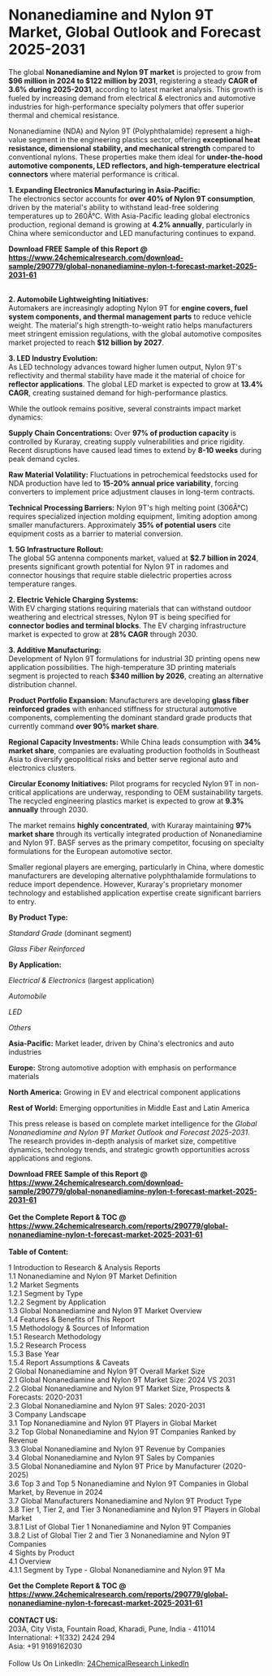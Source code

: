 <h1>Nonanediamine and Nylon 9T Market, Global Outlook and Forecast 2025-2031</h1><p>The global <strong>Nonanediamine and Nylon 9T market</strong> is projected to grow from <strong>$96 million in 2024 to $122 million by 2031</strong>, registering a steady  <strong>CAGR of 3.6% during 2025-2031</strong>, according to latest market analysis. This growth is fueled by increasing demand from electrical &amp; electronics and automotive industries for high-performance specialty polymers that offer superior thermal and chemical resistance.</p><p>Nonanediamine (NDA) and Nylon 9T (Polyphthalamide) represent a high-value segment in the engineering plastics sector, offering <strong>exceptional heat resistance, dimensional stability, and mechanical strength</strong> compared to conventional nylons. These properties make them ideal for <strong>under-the-hood automotive components, LED reflectors, and high-temperature electrical connectors</strong> where material performance is critical.</p><p><strong>1. Expanding Electronics Manufacturing in Asia-Pacific:</strong><br>
The electronics sector accounts for <strong>over 40% of Nylon 9T consumption</strong>, driven by the material's ability to withstand lead-free soldering temperatures up to 260Â°C. With Asia-Pacific leading global electronics production, regional demand is growing at <strong>4.2% annually</strong>, particularly in China where semiconductor and LED manufacturing continues to expand.</p><div><b>Download FREE Sample of this Report @ 
            <a href="https://www.24chemicalresearch.com/download-sample/290779/global-nonanediamine-nylon-t-forecast-market-2025-2031-61">
            https://www.24chemicalresearch.com/download-sample/290779/global-nonanediamine-nylon-t-forecast-market-2025-2031-61</a></b></div><br><p><strong>2. Automobile Lightweighting Initiatives:</strong><br>
Automakers are increasingly adopting Nylon 9T for <strong>engine covers, fuel system components, and thermal management parts</strong> to reduce vehicle weight. The material's high strength-to-weight ratio helps manufacturers meet stringent emission regulations, with the global automotive composites market projected to reach <strong>$12 billion by 2027</strong>.</p><p><strong>3. LED Industry Evolution:</strong><br>
As LED technology advances toward higher lumen output, Nylon 9T's reflectivity and thermal stability have made it the material of choice for <strong>reflector applications</strong>. The global LED market is expected to grow at <strong>13.4% CAGR</strong>, creating sustained demand for high-performance plastics.</p><p>While the outlook remains positive, several constraints impact market dynamics:</p><p><strong>Supply Chain Concentrations:</strong> Over <strong>97% of production capacity</strong> is controlled by Kuraray, creating supply vulnerabilities and price rigidity. Recent disruptions have caused lead times to extend by <strong>8-10 weeks</strong> during peak demand cycles.</p><p><strong>Raw Material Volatility:</strong> Fluctuations in petrochemical feedstocks used for NDA production have led to <strong>15-20% annual price variability</strong>, forcing converters to implement price adjustment clauses in long-term contracts.</p><p><strong>Technical Processing Barriers:</strong> Nylon 9T's high melting point (306Â°C) requires specialized injection molding equipment, limiting adoption among smaller manufacturers. Approximately <strong>35% of potential users</strong> cite equipment costs as a barrier to material conversion.</p><p><strong>1. 5G Infrastructure Rollout:</strong><br>
The global 5G antenna components market, valued at <strong>$2.7 billion in 2024</strong>, presents significant growth potential for Nylon 9T in radomes and connector housings that require stable dielectric properties across temperature ranges.</p><p><strong>2. Electric Vehicle Charging Systems:</strong><br>
With EV charging stations requiring materials that can withstand outdoor weathering and electrical stresses, Nylon 9T is being specified for <strong>connector bodies and terminal blocks</strong>. The EV charging infrastructure market is expected to grow at <strong>28% CAGR</strong> through 2030.</p><p><strong>3. Additive Manufacturing:</strong><br>
Development of Nylon 9T formulations for industrial 3D printing opens new application possibilities. The high-temperature 3D printing materials segment is projected to reach <strong>$340 million by 2026</strong>, creating an alternative distribution channel.</p><p><strong>Product Portfolio Expansion:</strong> Manufacturers are developing <strong>glass fiber reinforced grades</strong> with enhanced stiffness for structural automotive components, complementing the dominant standard grade products that currently command <strong>over 90% market share</strong>.</p><p><strong>Regional Capacity Investments:</strong> While China leads consumption with <strong>34% market share</strong>, companies are evaluating production footholds in Southeast Asia to diversify geopolitical risks and better serve regional auto and electronics clusters.</p><p><strong>Circular Economy Initiatives:</strong> Pilot programs for recycled Nylon 9T in non-critical applications are underway, responding to OEM sustainability targets. The recycled engineering plastics market is expected to grow at <strong>9.3% annually</strong> through 2030.</p><p>The market remains <strong>highly concentrated</strong>, with Kuraray maintaining <strong>97% market share</strong> through its vertically integrated production of Nonanediamine and Nylon 9T. BASF serves as the primary competitor, focusing on specialty formulations for the European automotive sector.</p><p>Smaller regional players are emerging, particularly in China, where domestic manufacturers are developing alternative polyphthalamide formulations to reduce import dependence. However, Kuraray's proprietary monomer technology and established application expertise create significant barriers to entry.</p><p><strong>By Product Type:</strong></p><p><em>Standard Grade</em> (dominant segment)</p><p><em>Glass Fiber Reinforced</em></p><p><strong>By Application:</strong></p><p><em>Electrical &amp; Electronics</em> (largest application)</p><p><em>Automobile</em></p><p><em>LED</em></p><p><em>Others</em></p><p><strong>Asia-Pacific:</strong> Market leader, driven by China's electronics and auto industries</p><p><strong>Europe:</strong> Strong automotive adoption with emphasis on performance materials</p><p><strong>North America:</strong> Growing in EV and electrical component applications</p><p><strong>Rest of World:</strong> Emerging opportunities in Middle East and Latin America</p><p>This press release is based on complete market intelligence for the <em>Global Nonanediamine and Nylon 9T Market Outlook and Forecast 2025-2031</em>. The research provides in-depth analysis of market size, competitive dynamics, technology trends, and strategic growth opportunities across applications and regions.</p><div><b>Download FREE Sample of this Report @ 
            <a href="https://www.24chemicalresearch.com/download-sample/290779/global-nonanediamine-nylon-t-forecast-market-2025-2031-61">
            https://www.24chemicalresearch.com/download-sample/290779/global-nonanediamine-nylon-t-forecast-market-2025-2031-61</a></b></div><br><div><b>Get the Complete Report & TOC @ 
            <a href="https://www.24chemicalresearch.com/reports/290779/global-nonanediamine-nylon-t-forecast-market-2025-2031-61">
            https://www.24chemicalresearch.com/reports/290779/global-nonanediamine-nylon-t-forecast-market-2025-2031-61</a></b></div><br>
            <b>Table of Content:</b><p>1 Introduction to Research & Analysis Reports<br />
 1.1 Nonanediamine and Nylon 9T Market Definition<br />
 1.2 Market Segments<br />
 1.2.1 Segment by Type<br />
 1.2.2 Segment by Application<br />
 1.3 Global Nonanediamine and Nylon 9T Market Overview<br />
 1.4 Features & Benefits of This Report<br />
 1.5 Methodology & Sources of Information<br />
 1.5.1 Research Methodology<br />
 1.5.2 Research Process<br />
 1.5.3 Base Year<br />
 1.5.4 Report Assumptions & Caveats<br />
2 Global Nonanediamine and Nylon 9T Overall Market Size<br />
 2.1 Global Nonanediamine and Nylon 9T Market Size: 2024 VS 2031<br />
 2.2 Global Nonanediamine and Nylon 9T Market Size, Prospects & Forecasts: 2020-2031<br />
 2.3 Global Nonanediamine and Nylon 9T Sales: 2020-2031<br />
3 Company Landscape<br />
 3.1 Top Nonanediamine and Nylon 9T Players in Global Market<br />
 3.2 Top Global Nonanediamine and Nylon 9T Companies Ranked by Revenue<br />
 3.3 Global Nonanediamine and Nylon 9T Revenue by Companies<br />
 3.4 Global Nonanediamine and Nylon 9T Sales by Companies<br />
 3.5 Global Nonanediamine and Nylon 9T Price by Manufacturer (2020-2025)<br />
 3.6 Top 3 and Top 5 Nonanediamine and Nylon 9T Companies in Global Market, by Revenue in 2024<br />
 3.7 Global Manufacturers Nonanediamine and Nylon 9T Product Type<br />
 3.8 Tier 1, Tier 2, and Tier 3 Nonanediamine and Nylon 9T Players in Global Market<br />
 3.8.1 List of Global Tier 1 Nonanediamine and Nylon 9T Companies<br />
 3.8.2 List of Global Tier 2 and Tier 3 Nonanediamine and Nylon 9T Companies<br />
4 Sights by Product<br />
 4.1 Overview<br />
 4.1.1 Segment by Type - Global Nonanediamine and Nylon 9T Ma</p><div><b>Get the Complete Report & TOC @ 
            <a href="https://www.24chemicalresearch.com/reports/290779/global-nonanediamine-nylon-t-forecast-market-2025-2031-61">
            https://www.24chemicalresearch.com/reports/290779/global-nonanediamine-nylon-t-forecast-market-2025-2031-61</a></b></div><br><b>CONTACT US:</b><br>
            203A, City Vista, Fountain Road, Kharadi, Pune, India - 411014<br>
            International: +1(332) 2424 294<br>
            Asia: +91 9169162030 <br><br>
            Follow Us On LinkedIn: <a href="https://www.linkedin.com/company/24chemicalresearch/">24ChemicalResearch LinkedIn</a>